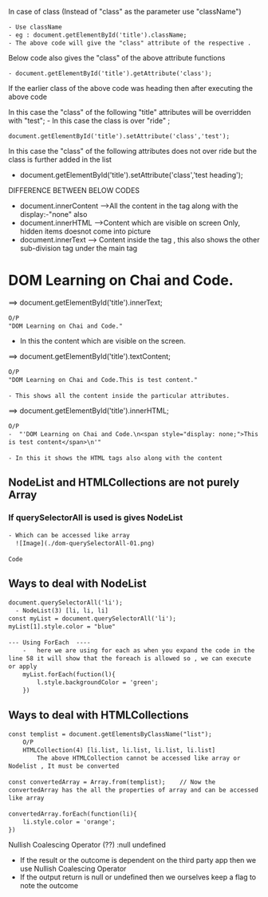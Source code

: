 In case of class (Instead of "class" as the parameter use "className")

    - Use className
    - eg : document.getElementById('title').className;
    - The above code will give the "class" attribute of the respective .


Below code also gives the "class" of the above attribute functions

    - document.getElementById('title').getAttribute('class');


If the earlier class of the above code was heading then after executing the above code 

In this case the "class" of the following "title" attributes will be overridden with "test";
    - In this case the class is over "ride" ;

    document.getElementById('title').setAttribute('class','test');

In this case the "class" of the following attributes does not over ride but the class is further added in the list
-   document.getElementById('title').setAttribute('class','test heading');


DIFFERENCE BETWEEN BELOW CODES

-   document.innerContent  -->All the content in the tag along with the display:-"none" also
-   document.innerHTML     -->Content which are visible on screen Only, hidden items doesnot come into picture 
-   document.innerText  --> Content inside the tag , this also shows the other sub-division tag under the main tag

<h1 id="title" class="heading">DOM Learning on Chai and Code.
        <span style="display: none;">This is test content</span>
</h1>

==> document.getElementById('title').innerText;
   
    O/P
    "DOM Learning on Chai and Code."
    
-   In this the content which are visible on the screen.

==> document.getElementById('title').textContent;
   
    O/P
    "DOM Learning on Chai and Code.This is test content."

    - This shows all the content inside the particular attributes.

==> document.getElementById('title').innerHTML;
    
    O/P
    -  "'DOM Learning on Chai and Code.\n<span style="display: none;">This is test content</span>\n'"

    - In this it shows the HTML tags also along with the content 


## NodeList and HTMLCollections are not purely Array

### If querySelectorAll is used is gives NodeList 
    - Which can be accessed like array
      ![Image](./dom-querySelectorAll-01.png)
    
    Code
## Ways to deal with NodeList
    document.querySelectorAll('li');
      - NodeList(3) [li, li, li]
    const myList = document.querySelectorAll('li');
    myList[1].style.color = "blue"

    --- Using ForEach  ----
        -   here we are using for each as when you expand the code in the line 58 it will show that the foreach is allowed so , we can execute or apply 
        myList.forEach(fuction(l){
            l.style.backgroundColor = 'green';
        })


## Ways to deal with HTMLCollections
    const templist = document.getElementsByClassName("list");
        O/P 
        HTMLCollection(4) [li.list, li.list, li.list, li.list]
            The above HTMLCollection cannot be accessed like array or Nodelist , It must be converted 

    const convertedArray = Array.from(templist);    // Now the convertedArray has the all the properties of array and can be accessed like array

    convertedArray.forEach(function(li){
        li.style.color = 'orange';
    })



 Nullish Coalescing Operator (??) :null undefined
- If the result or the outcome is dependent on the third party app then we use Nullish Coalescing Operator
- If the output return is null or undefined then we ourselves keep a flag to note the outcome
